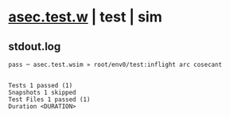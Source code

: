 # [asec.test.w](../../../../../../examples/tests/sdk_tests/math/asec.test.w) | test | sim

## stdout.log
```log
pass ─ asec.test.wsim » root/env0/test:inflight arc cosecant
 
 
Tests 1 passed (1)
Snapshots 1 skipped
Test Files 1 passed (1)
Duration <DURATION>
```

